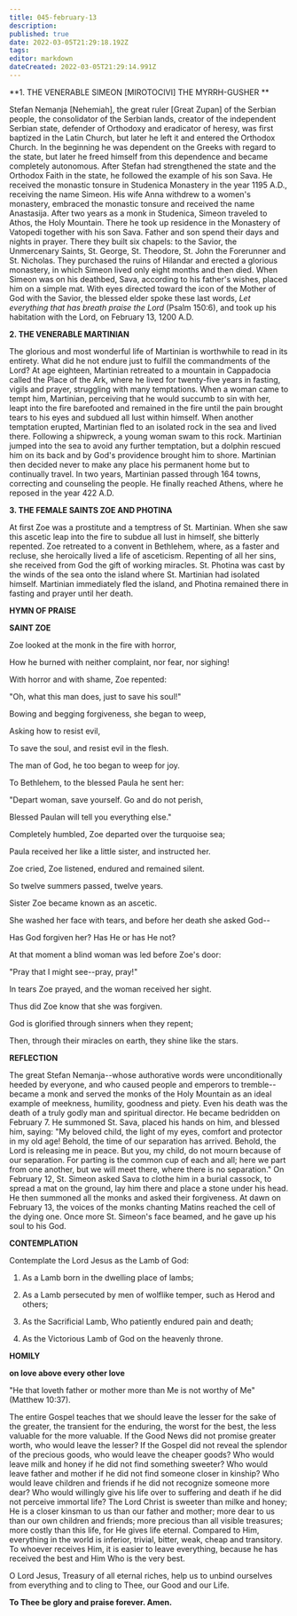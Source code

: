 ```yaml
---
title: 045-february-13
description: 
published: true
date: 2022-03-05T21:29:18.192Z
tags: 
editor: markdown
dateCreated: 2022-03-05T21:29:14.991Z
---
```


**1. THE VENERABLE SIMEON [MIROTOCIVI] THE MYRRH-GUSHER
**

Stefan Nemanja [Nehemiah], the great ruler [Great Zupan] of the Serbian people, the consolidator of the Serbian lands, creator of the independent Serbian state, defender of Orthodoxy and eradicator of heresy, was first baptized in the Latin Church, but later he left it and entered the Orthodox Church. In the beginning he was dependent on the Greeks with regard to the state, but later he freed himself from this dependence and became completely autonomous. After Stefan had strengthened the state and the Orthodox Faith in the state, he followed the example of his son Sava. He received the monastic tonsure in Studenica Monastery in the year 1195 A.D., receiving the name Simeon. His wife Anna withdrew to a women's monastery, embraced the monastic tonsure and received the name Anastasija. After two years as a monk in Studenica, Simeon traveled to Athos, the Holy Mountain. There he took up residence in the Monastery of Vatopedi together with his son Sava. Father and son spend their days and nights in prayer. There they built six chapels: to the Savior, the Unmercenary Saints, St. George, St. Theodore, St. John the Forerunner and St. Nicholas. They purchased the ruins of Hilandar and erected a glorious monastery, in which Simeon lived only eight months and then died. When Simeon was on his deathbed, Sava, according to his father's wishes, placed him on a simple mat. With eyes directed toward the icon of the Mother of God with the Savior, the blessed elder spoke these last words, *Let everything that has breath praise the Lord* (Psalm 150:6), and took up his habitation with the Lord, on February 13, 1200 A.D.

**2. THE VENERABLE MARTINIAN**

The glorious and most wonderful life of Martinian is worthwhile to read in its entirety. What did he not endure just to fulfill the commandments of the Lord? At age eighteen, Martinian retreated to a mountain in Cappadocia called the Place of the Ark, where he lived for twenty-five years in fasting, vigils and prayer, struggling with many temptations. When a woman came to tempt him, Martinian, perceiving that he would succumb to sin with her, leapt into the fire barefooted and remained in the fire until the pain brought tears to his eyes and subdued all lust within himself. When another temptation erupted, Martinian fled to an isolated rock in the sea and lived there. Following a shipwreck, a young woman swam to this rock. Martinian jumped into the sea to avoid any further temptation, but a dolphin rescued him on its back and by God's providence brought him to shore. Martinian then decided never to make any place his permanent home but to continually travel. In two years, Martinian passed through 164 towns, correcting and counseling the people. He finally reached Athens, where he reposed in the year 422 A.D.

**3. THE FEMALE SAINTS ZOE AND PHOTINA**

At first Zoe was a prostitute and a temptress of St. Martinian. When she saw this ascetic leap into the fire to subdue all lust in himself, she bitterly repented. Zoe retreated to a convent in Bethlehem, where, as a faster and recluse, she heroically lived a life of asceticism. Repenting of all her sins, she received from God the gift of working miracles. St. Photina was cast by the winds of the sea onto the island where St. Martinian had isolated himself. Martinian immediately fled the island, and Photina remained there in fasting and prayer until her death.



**HYMN OF PRAISE**

**SAINT ZOE**

Zoe looked at the monk in the fire with horror,

How he burned with neither complaint, nor fear, nor sighing!

With horror and with shame, Zoe repented:

"Oh, what this man does, just to save his soul!"

Bowing and begging forgiveness, she began to weep,

Asking how to resist evil,

To save the soul, and resist evil in the flesh.

The man of God, he too began to weep for joy.

To Bethlehem, to the blessed Paula he sent her:

"Depart woman, save yourself. Go and do not perish,

Blessed Paulan will tell you everything else."

Completely humbled, Zoe departed over the turquoise sea;

Paula received her like a little sister, and instructed her.

Zoe cried, Zoe listened, endured and remained silent.

So twelve summers passed, twelve years.

Sister Zoe became known as an ascetic.

She washed her face with tears, and before her death she asked God--

Has God forgiven her? Has He or has He not?

At that moment a blind woman was led before Zoe's door:

"Pray that I might see--pray, pray!"

In tears Zoe prayed, and the woman received her sight.

Thus did Zoe know that she was forgiven.

God is glorified through sinners when they repent;

Then, through their miracles on earth, they shine like the stars.


**REFLECTION**

The great Stefan Nemanja--whose authorative words were unconditionally heeded by everyone, and who caused people and emperors to tremble--became a monk and served the monks of the Holy Mountain as an ideal example of meekness, humility, goodness and piety. Even his death was the death of a truly godly man and spiritual director. He became bedridden on February 7. He summoned St. Sava, placed his hands on him, and blessed him, saying: "My beloved child, the light of my eyes, comfort and protector in my old age! Behold, the time of our separation has arrived. Behold, the Lord is releasing me in peace. But you, my child, do not mourn because of our separation. For parting is the common cup of each and all; here we part from one another, but we will meet there, where there is no separation." On February 12, St. Simeon asked Sava to clothe him in a burial cassock, to spread a mat on the ground, lay him there and place a stone under his head. He then summoned all the monks and asked their forgiveness. At dawn on February 13, the voices of the monks chanting Matins reached the cell of the dying one. Once more St. Simeon's face beamed, and he gave up his soul to his God.



**CONTEMPLATION**

Contemplate the Lord Jesus as the Lamb of God:

1.  As a Lamb born in the dwelling place of lambs;

1.  As a Lamb persecuted by men of wolflike temper, such as Herod and others;

1.  As the Sacrificial Lamb, Who patiently endured pain and death;

1.  As the Victorious Lamb of God on the heavenly throne.



**HOMILY**

**on love above every other love**

"He that loveth father or mother more than Me is not worthy of Me" (Matthew 10:37).

The entire Gospel teaches that we should leave the lesser for the sake of the greater, the transient for the enduring, the worst for the best, the less valuable for the more valuable. If the Good News did not promise greater worth, who would leave the lesser? If the Gospel did not reveal the splendor of the precious goods, who would leave the cheaper goods? Who would leave milk and honey if he did not find something sweeter? Who would leave father and mother if he did not find someone closer in kinship? Who would leave children and friends if he did not recognize someone more dear? Who would willingly give his life over to suffering and death if he did not perceive immortal life? The Lord Christ is sweeter than milke and honey; He is a closer kinsman to us than our father and mother; more dear to us than our own children and friends; more precious than all visible treasures; more costly than this life, for He gives life eternal. Compared to Him, everything in the world is inferior, trivial, bitter, weak, cheap and transitory. To whoever receives Him, it is easier to leave everything, because he has received the best and Him Who is the very best.

O Lord Jesus, Treasury of all eternal riches, help us to unbind ourselves from everything and to cling to Thee, our Good and our Life.

**To Thee be glory and praise forever. Amen.**

 
